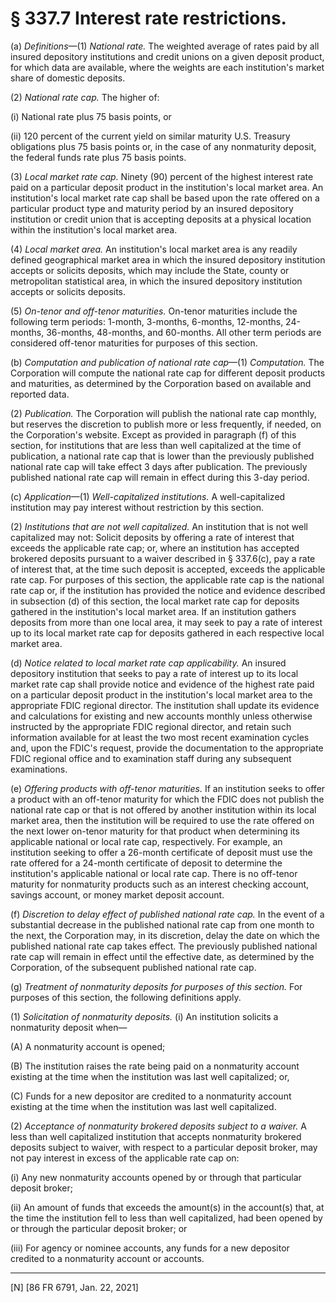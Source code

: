 # § 337.7   Interest rate restrictions.

(a) *Definitions*—(1) *National rate.* The weighted average of rates paid by all insured depository institutions and credit unions on a given deposit product, for which data are available, where the weights are each institution's market share of domestic deposits.


(2) *National rate cap.* The higher of:


(i) National rate plus 75 basis points, or


(ii) 120 percent of the current yield on similar maturity U.S. Treasury obligations plus 75 basis points or, in the case of any nonmaturity deposit, the federal funds rate plus 75 basis points.


(3) *Local market rate cap.* Ninety (90) percent of the highest interest rate paid on a particular deposit product in the institution's local market area. An institution's local market rate cap shall be based upon the rate offered on a particular product type and maturity period by an insured depository institution or credit union that is accepting deposits at a physical location within the institution's local market area.


(4) *Local market area.* An institution's local market area is any readily defined geographical market area in which the insured depository institution accepts or solicits deposits, which may include the State, county or metropolitan statistical area, in which the insured depository institution accepts or solicits deposits.


(5) *On-tenor and off-tenor maturities.* On-tenor maturities include the following term periods: 1-month, 3-months, 6-months, 12-months, 24-months, 36-months, 48-months, and 60-months. All other term periods are considered off-tenor maturities for purposes of this section.


(b) *Computation and publication of national rate cap*—(1) *Computation.* The Corporation will compute the national rate cap for different deposit products and maturities, as determined by the Corporation based on available and reported data.


(2) *Publication.* The Corporation will publish the national rate cap monthly, but reserves the discretion to publish more or less frequently, if needed, on the Corporation's website. Except as provided in paragraph (f) of this section, for institutions that are less than well capitalized at the time of publication, a national rate cap that is lower than the previously published national rate cap will take effect 3 days after publication. The previously published national rate cap will remain in effect during this 3-day period.


(c) *Application*—(1) *Well-capitalized institutions.* A well-capitalized institution may pay interest without restriction by this section.


(2) *Institutions that are not well capitalized.* An institution that is not well capitalized may not: Solicit deposits by offering a rate of interest that exceeds the applicable rate cap; or, where an institution has accepted brokered deposits pursuant to a waiver described in § 337.6(c), pay a rate of interest that, at the time such deposit is accepted, exceeds the applicable rate cap. For purposes of this section, the applicable rate cap is the national rate cap or, if the institution has provided the notice and evidence described in subsection (d) of this section, the local market rate cap for deposits gathered in the institution's local market area. If an institution gathers deposits from more than one local area, it may seek to pay a rate of interest up to its local market rate cap for deposits gathered in each respective local market area.


(d) *Notice related to local market rate cap applicability.* An insured depository institution that seeks to pay a rate of interest up to its local market rate cap shall provide notice and evidence of the highest rate paid on a particular deposit product in the institution's local market area to the appropriate FDIC regional director. The institution shall update its evidence and calculations for existing and new accounts monthly unless otherwise instructed by the appropriate FDIC regional director, and retain such information available for at least the two most recent examination cycles and, upon the FDIC's request, provide the documentation to the appropriate FDIC regional office and to examination staff during any subsequent examinations.


(e) *Offering products with off-tenor maturities.* If an institution seeks to offer a product with an off-tenor maturity for which the FDIC does not publish the national rate cap or that is not offered by another institution within its local market area, then the institution will be required to use the rate offered on the next lower on-tenor maturity for that product when determining its applicable national or local rate cap, respectively. For example, an institution seeking to offer a 26-month certificate of deposit must use the rate offered for a 24-month certificate of deposit to determine the institution's applicable national or local rate cap. There is no off-tenor maturity for nonmaturity products such as an interest checking account, savings account, or money market deposit account.


(f) *Discretion to delay effect of published national rate cap.* In the event of a substantial decrease in the published national rate cap from one month to the next, the Corporation may, in its discretion, delay the date on which the published national rate cap takes effect. The previously published national rate cap will remain in effect until the effective date, as determined by the Corporation, of the subsequent published national rate cap.


(g) *Treatment of nonmaturity deposits for purposes of this section.* For purposes of this section, the following definitions apply.


(1) *Solicitation of nonmaturity deposits.* (i) An institution solicits a nonmaturity deposit when—


(A) A nonmaturity account is opened;


(B) The institution raises the rate being paid on a nonmaturity account existing at the time when the institution was last well capitalized; or,


(C) Funds for a new depositor are credited to a nonmaturity account existing at the time when the institution was last well capitalized.


(2) *Acceptance of nonmaturity brokered deposits subject to a waiver.* A less than well capitalized institution that accepts nonmaturity brokered deposits subject to waiver, with respect to a particular deposit broker, may not pay interest in excess of the applicable rate cap on:


(i) Any new nonmaturity accounts opened by or through that particular deposit broker;


(ii) An amount of funds that exceeds the amount(s) in the account(s) that, at the time the institution fell to less than well capitalized, had been opened by or through the particular deposit broker; or


(iii) For agency or nominee accounts, any funds for a new depositor credited to a nonmaturity account or accounts.



---

[N] [86 FR 6791, Jan. 22, 2021]




